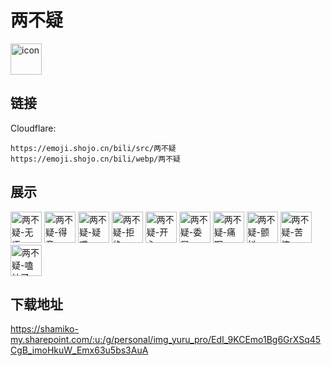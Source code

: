# 两不疑
<img src="https://emoji.shojo.cn/bili/src/两不疑/icon.png" width="50" height="50" alt="icon">

## 链接
Cloudflare:
```
https://emoji.shojo.cn/bili/src/两不疑
https://emoji.shojo.cn/bili/webp/两不疑
```
## 展示
<img src="https://emoji.shojo.cn/bili/src/两不疑/两不疑-无语.png" width="50" height="50" alt="两不疑-无语">
<img src="https://emoji.shojo.cn/bili/src/两不疑/两不疑-得意.png" width="50" height="50" alt="两不疑-得意">
<img src="https://emoji.shojo.cn/bili/src/两不疑/两不疑-疑惑.png" width="50" height="50" alt="两不疑-疑惑">
<img src="https://emoji.shojo.cn/bili/src/两不疑/两不疑-拒绝.png" width="50" height="50" alt="两不疑-拒绝">
<img src="https://emoji.shojo.cn/bili/src/两不疑/两不疑-开心.png" width="50" height="50" alt="两不疑-开心">
<img src="https://emoji.shojo.cn/bili/src/两不疑/两不疑-委屈.png" width="50" height="50" alt="两不疑-委屈">
<img src="https://emoji.shojo.cn/bili/src/两不疑/两不疑-痛啊.png" width="50" height="50" alt="两不疑-痛啊">
<img src="https://emoji.shojo.cn/bili/src/两不疑/两不疑-颤抖.png" width="50" height="50" alt="两不疑-颤抖">
<img src="https://emoji.shojo.cn/bili/src/两不疑/两不疑-苦恼.png" width="50" height="50" alt="两不疑-苦恼">
<img src="https://emoji.shojo.cn/bili/src/两不疑/两不疑-嗑拉了.png" width="50" height="50" alt="两不疑-嗑拉了">

## 下载地址

https://shamiko-my.sharepoint.com/:u:/g/personal/img_yuru_pro/EdI_9KCEmo1Bg6GrXSq45CgB_imoHkuW_Emx63u5bs3AuA